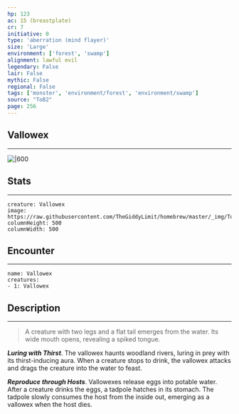 ```yaml
---
hp: 123
ac: 15 (breastplate)
cr: 7
initiative: 0
type: 'aberration (mind flayer)'    
size: 'Large'
environment: ['forest', 'swamp']
alignment: lawful evil
legendary: False
lair: False
mythic: False
regional: False
tags: ['monster', 'environment/forest', 'environment/swamp']
source: "ToB2"
page: 256
---
```


## Vallowex
---

![|600](https://raw.githubusercontent.com/TheGiddyLimit/homebrew/master/_img/ToB2/creature/Vallowex.webp)

## Stats
---

```statblock
creature: Vallowex
image: https://raw.githubusercontent.com/TheGiddyLimit/homebrew/master/_img/ToB2/creature/token/Vallowex%20%28Token%29.png
columnHeight: 500
columnWidth: 500
```

## Encounter
---

```encounter-table
name: Vallowex
creatures:
- 1: Vallowex
```

## Description
---
>A creature with two legs and a flat tail emerges from the water. Its wide mouth opens, revealing a spiked tongue.

**_Luring with Thirst_**. The vallowex haunts woodland rivers, luring in prey with its thirst-inducing aura. When a creature stops to drink, the vallowex attacks and drags the creature into the water to feast.

**_Reproduce through Hosts_**. Vallowexes release eggs into potable water. After a creature drinks the eggs, a tadpole hatches in its stomach. The tadpole slowly consumes the host from the inside out, emerging as a vallowex when the host dies.






